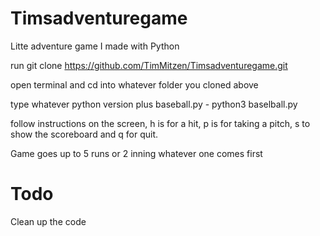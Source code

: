 # Timsadventuregame
Litte adventure game I made with Python

run git clone https://github.com/TimMitzen/Timsadventuregame.git

open terminal and cd into whatever folder you cloned above

type whatever python version plus baseball.py - python3 baselball.py

follow instructions on the screen, h is for a hit, p is for taking a pitch, s to show the scoreboard and q for quit.

Game goes up to 5 runs or 2 inning whatever one comes first

# Todo

Clean up the code

